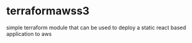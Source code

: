 # terraformawss3
simple terraform module that can be used to deploy a static react based application to aws
